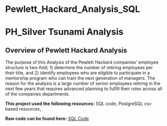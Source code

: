 # Pewlett_Hackard_Analysis_SQL
# PH_Silver Tsunami Analysis
## Overview of Pewlett Hackard Analysis ##
The purpose of this Analysis of the Pewlett Hackard companies’ employee structure is two-fold; 1) determine the number of retiring employees per their title, and 2) identify employees who are eligible to participate in a mentorship program who can train the next generation of managers. The reason for the analysis is a large number of senior employees retiring in the next few years that requires advanced planning to fulfill their roles across all of the companies departments. 

**This project used the following resources:** SQL code, PostgreSQL csv based resources,

**Raw code can be found here:** [SQL Code](https://github.com/AsaHolley/Pewlett_Hackard_Analysis_SQL/blob/main/Employee_Challenge_code.sql)
